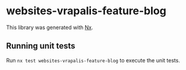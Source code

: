 # websites-vrapalis-feature-blog

This library was generated with [Nx](https://nx.dev).

## Running unit tests

Run `nx test websites-vrapalis-feature-blog` to execute the unit tests.
